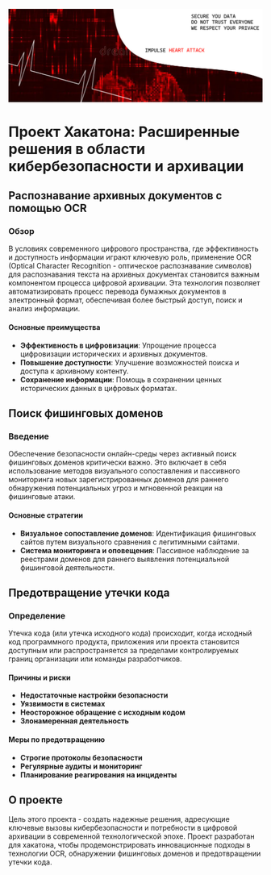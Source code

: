 ![Project Logo](llogo.png)

# Проект Хакатона: Расширенные решения в области кибербезопасности и архивации

## Распознавание архивных документов с помощью OCR

### Обзор

В условиях современного цифрового пространства, где эффективность и доступность информации играют ключевую роль, применение OCR (Optical Character Recognition - оптическое распознавание символов) для распознавания текста на архивных документах становится важным компонентом процесса цифровой архивации. Эта технология позволяет автоматизировать процесс перевода бумажных документов в электронный формат, обеспечивая более быстрый доступ, поиск и анализ информации.

#### Основные преимущества

- **Эффективность в цифровизации**: Упрощение процесса цифровизации исторических и архивных документов.
- **Повышение доступности**: Улучшение возможностей поиска и доступа к архивному контенту.
- **Сохранение информации**: Помощь в сохранении ценных исторических данных в цифровых форматах.

## Поиск фишинговых доменов

### Введение

Обеспечение безопасности онлайн-среды через активный поиск фишинговых доменов критически важно. Это включает в себя использование методов визуального сопоставления и пассивного мониторинга новых зарегистрированных доменов для раннего обнаружения потенциальных угроз и мгновенной реакции на фишинговые атаки.

#### Основные стратегии

- **Визуальное сопоставление доменов**: Идентификация фишинговых сайтов путем визуального сравнения с легитимными сайтами.
- **Система мониторинга и оповещения**: Пассивное наблюдение за реестрами доменов для раннего выявления потенциальной фишинговой деятельности.

## Предотвращение утечки кода

### Определение

Утечка кода (или утечка исходного кода) происходит, когда исходный код программного продукта, приложения или проекта становится доступным или распространяется за пределами контролируемых границ организации или команды разработчиков.

#### Причины и риски

- **Недостаточные настройки безопасности**
- **Уязвимости в системах**
- **Неосторожное обращение с исходным кодом**
- **Злонамеренная деятельность**

#### Меры по предотвращению

- **Строгие протоколы безопасности**
- **Регулярные аудиты и мониторинг**
- **Планирование реагирования на инциденты**

## О проекте

Цель этого проекта - создать надежные решения, адресующие ключевые вызовы кибербезопасности и потребности в цифровой архивации в современной технологической эпохе. Проект разработан для хакатона, чтобы продемонстрировать инновационные подходы в технологии OCR, обнаружении фишинговых доменов и предотвращении утечки кода.
